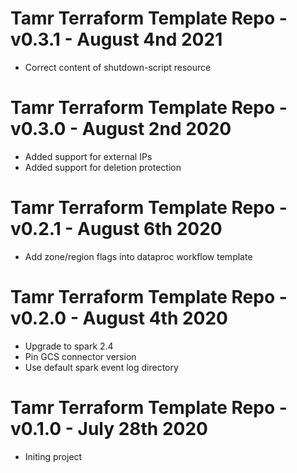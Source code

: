 # Tamr Terraform Template Repo - v0.3.1 - August 4nd 2021
* Correct content of shutdown-script resource

# Tamr Terraform Template Repo - v0.3.0 - August 2nd 2020
* Added support for external IPs
* Added support for deletion protection

# Tamr Terraform Template Repo - v0.2.1 - August 6th 2020
* Add zone/region flags into dataproc workflow template

# Tamr Terraform Template Repo - v0.2.0 - August 4th 2020
* Upgrade to spark 2.4
* Pin GCS connector version
* Use default spark event log directory

# Tamr Terraform Template Repo - v0.1.0 - July 28th 2020
* Initing project
